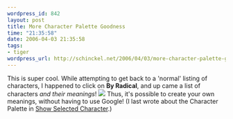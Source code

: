 ```yaml
--- 
wordpress_id: 842
layout: post
title: More Character Palette Goodness
time: "21:35:58"
date: 2006-04-03 21:35:58
tags: 
- tiger
wordpress_url: http://schinckel.net/2006/04/03/more-character-palette-goodness/
---
```

This is super cool. While attempting to get back to a 'normal' listing of characters, I happened to click on **By Radical**, and up came a list of characters _and their meanings_! ![][1] Thus, it's possible to create your own meanings, without having to use Google! (I last wrote about the Character Palette in [Show Selected Character][2].) 

   [1]: /images/CharacterMeanings.png
   [2]: http://schinckel.net/2006/03/31/show-selected-character/

